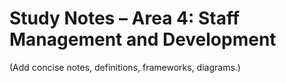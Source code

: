 # Study Notes – Area 4: Staff Management and Development

(Add concise notes, definitions, frameworks, diagrams.)

